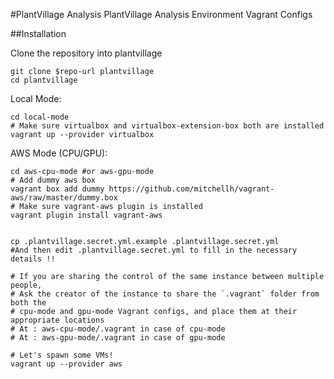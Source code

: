 #PlantVillage Analysis PlantVillage Analysis Environment Vagrant Configs


##Installation

Clone the repository into plantvillage
```
git clone $repo-url plantvillage
cd plantvillage
```
Local Mode:
```
cd local-mode
# Make sure virtualbox and virtualbox-extension-box both are installed
vagrant up --provider virtualbox
```
AWS Mode (CPU/GPU):
```
cd aws-cpu-mode #or aws-gpu-mode
# Add dummy aws box
vagrant box add dummy https://github.com/mitchellh/vagrant-aws/raw/master/dummy.box
# Make sure vagrant-aws plugin is installed
vagrant plugin install vagrant-aws


cp .plantvillage.secret.yml.example .plantvillage.secret.yml
#And then edit .plantvillage.secret.yml to fill in the necessary details !!

# If you are sharing the control of the same instance between multiple people,
# Ask the creator of the instance to share the `.vagrant` folder from both the
# cpu-mode and gpu-mode Vagrant configs, and place them at their appropriate locations
# At : aws-cpu-mode/.vagrant in case of cpu-mode
# At : aws-gpu-mode/.vagrant in case of gpu-mode

# Let's spawn some VMs!
vagrant up --provider aws
```
